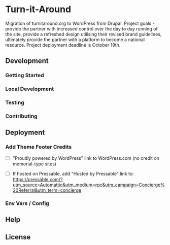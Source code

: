 # Turn-it-Around
Migration of turnitaround.org to WordPress from Drupal. Project goals - provide the partner with increased control over the day to day running of the site, provide a refreshed design utilising their revised brand guidelines, ultimately provide the partner with a platform to become a national resource. Project deployment deadline is October 19th. 

## Development

### Getting Started 

### Local Development

### Testing

### Contributing

## Deployment
### Add Theme Footer Credits
- [ ] "Proudly powered by WordPress" link to WordPress.com (no credit on memorial-type sites)
- [ ] If hosted on Pressable, add "Hosted by Pressable" link to: https://pressable.com/?utm_source=Automattic&utm_medium=rpc&utm_campaign=Concierge%20Referral&utm_term=concierge 




### Env Vars / Config

## Help

## License
